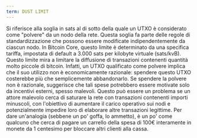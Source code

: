 ```yaml
---
term: DUST LIMIT
---
```


Si riferisce alla soglia in sats al di sotto della quale un UTXO è considerato come "polvere" da un nodo della rete. Questa soglia fa parte delle regole di standardizzazione che possono essere modificate indipendentemente da ciascun nodo. In Bitcoin Core, questo limite è determinato da una specifica tariffa, impostata di default a 3.000 sats per kilobyte virtuale (sats/kvB). Questo limite mira a limitare la diffusione di transazioni contenenti quantità molto piccole di bitcoin. Infatti, un UTXO qualificato come polvere implica che il suo utilizzo non è economicamente razionale: spendere questo UTXO costerebbe più che semplicemente abbandonarlo. Se spendere la polvere non è razionale, suggerisce che tali spese potrebbero essere motivate solo da incentivi esterni, spesso malevoli. Questo può essere un problema se un attore malevolo cerca di saturare la rete con transazioni contenenti importi minuscoli, con l'obiettivo di aumentare il carico operativo sui nodi e potenzialmente impedire loro di elaborare altre transazioni legittime. Per dare un'analogia (sebbene un po' goffa, lo ammetto), è un po' come qualcuno che cerca di pagare un carrello della spesa di 100€ interamente in monete da 1 centesimo per bloccare altri clienti alla cassa.